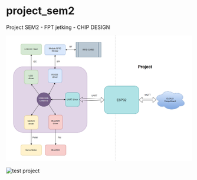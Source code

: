 # project_sem2

Project SEM2 - FPT jetking - CHIP DESIGN

![project schematic](./images/project_schematic.png)

![test project](./images/test_project.png)
